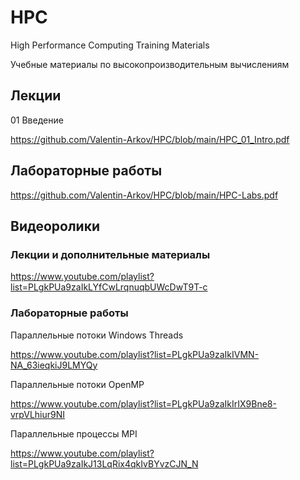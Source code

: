 # HPC
High Performance Computing Training Materials

Учебные материалы по высокопроизводительным вычислениям
## Лекции
01 Введение

https://github.com/Valentin-Arkov/HPC/blob/main/HPC_01_Intro.pdf

## Лабораторные работы
https://github.com/Valentin-Arkov/HPC/blob/main/HPC-Labs.pdf

## Видеоролики
### Лекции и дополнительные материалы
https://www.youtube.com/playlist?list=PLgkPUa9zaIkLYfCwLrqnuqbUWcDwT9T-c

### Лабораторные работы
Параллельные потоки Windows Threads

https://www.youtube.com/playlist?list=PLgkPUa9zaIkIVMN-NA_63ieqkiJ9LMYQy

Параллельные потоки OpenMP

https://www.youtube.com/playlist?list=PLgkPUa9zaIkIrIX9Bne8-vrpVLhiur9NI

Параллельные процессы MPI

https://www.youtube.com/playlist?list=PLgkPUa9zaIkJ13LqRix4qkIvBYvzCJN_N
